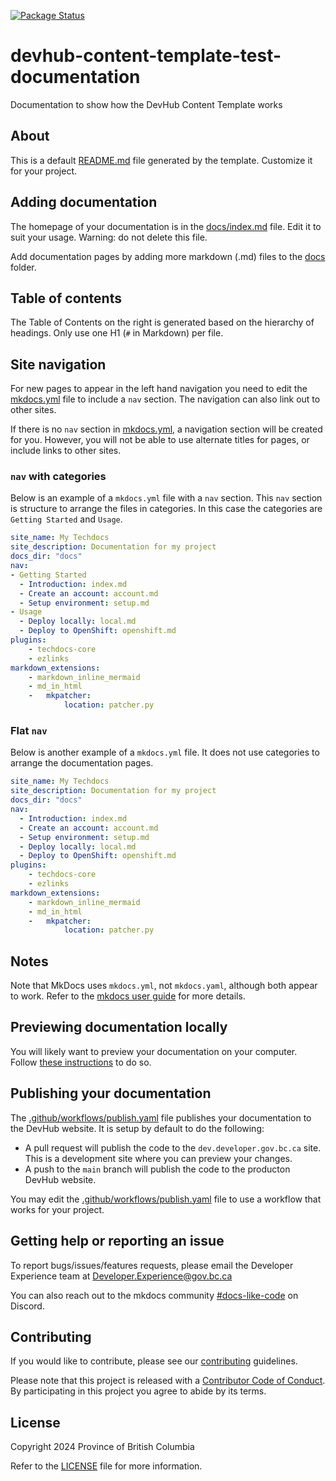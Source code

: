 [![Package Status](https://github.com/bcgov/devhub-content-template-test-001/actions/workflows/publish.yaml/badge.svg)](https://github.com/bcgov/devhub-content-template-test-001/actions/workflows/publish.yaml)


# devhub-content-template-test-documentation

Documentation to show how the DevHub Content Template works

## About

This is a default [README.md](README.md) file generated by the template. Customize it for your project.


## Adding documentation

The homepage of your documentation is in the [docs/index.md](docs/index.md) file. Edit it to suit your usage. Warning: do not delete this file. 

Add documentation pages by  adding more markdown (.md) files to the [docs](docs) folder.

## Table of contents

The Table of Contents on the right is generated based on the hierarchy
of headings. Only use one H1 (`#` in Markdown) per file.

## Site navigation

For new pages to appear in the left hand navigation you need to edit the [mkdocs.yml](mkdocs.yml) file
to include a `nav` section.  The navigation can also link out to other sites.

If there is no `nav` section in [mkdocs.yml](mkdocs.yml), a navigation section
will be created for you. However, you will not be able to use alternate titles for
pages, or include links to other sites.

### `nav` with categories

Below is an example of a `mkdocs.yml` file with a `nav` section. This `nav` section is structure to arrange the files in categories. In this case the categories are `Getting Started` and `Usage`.

```yaml
site_name: My Techdocs
site_description: Documentation for my project
docs_dir: "docs"
nav:
- Getting Started
  - Introduction: index.md
  - Create an account: account.md
  - Setup environment: setup.md
- Usage
  - Deploy locally: local.md 
  - Deploy to OpenShift: openshift.md
plugins:
    - techdocs-core
    - ezlinks
markdown_extensions:
    - markdown_inline_mermaid
    - md_in_html
    -   mkpatcher:
            location: patcher.py
```

### Flat `nav`

Below is another example of a `mkdocs.yml` file. It does not use categories to arrange the documentation pages.

```yaml
site_name: My Techdocs
site_description: Documentation for my project
docs_dir: "docs"
nav:
  - Introduction: index.md
  - Create an account: account.md
  - Setup environment: setup.md
  - Deploy locally: local.md 
  - Deploy to OpenShift: openshift.md
plugins:
    - techdocs-core
    - ezlinks
markdown_extensions:
    - markdown_inline_mermaid
    - md_in_html
    -   mkpatcher:
            location: patcher.py
```

## Notes

Note that MkDocs uses `mkdocs.yml`, not `mkdocs.yaml`, although both appear to work.
Refer to the [mkdocs user guide](https://www.mkdocs.org/user-guide/configuration/) for more details.

## Previewing documentation locally

You will likely want to preview your documentation on your computer. Follow [these instructions](https://github.com/bcgov/devhub-techdocs-publish/blob/main/docs/index.md#how-to-use-the-docker-image-to-preview-content-locally) to do so.

## Publishing your documentation

The [.github/workflows/publish.yaml](.github/workflows/publish.yaml) file publishes your documentation to the DevHub website.  It is setup by default to do the following:

* A pull request will publish the code to the `dev.developer.gov.bc.ca` site. This is a development site where you can preview your changes.
* A push to the `main` branch will publish the code to the producton DevHub website. 

You may edit the [.github/workflows/publish.yaml](.github/workflows/publish.yaml) file to use a workflow that works for your project.


## Getting help or reporting an issue

To report bugs/issues/features requests, please email the Developer Experience team at [Developer.Experience@gov.bc.ca](mailto:Developer.Experience@gov.bc.ca)

You can also reach out to the mkdocs community [#docs-like-code](https://discord.com/channels/687207715902193673/714754240933003266) on Discord.


## Contributing
If you would like to contribute, please see our [contributing](CONTRIBUTING.md) guidelines.

Please note that this project is released with a [Contributor Code of Conduct](CODE-OF-CONDUCT.md). By participating in this project you agree to abide by its terms.

## License

Copyright 2024 Province of British Columbia

Refer to the [LICENSE](LICENSE.md) file for more information.

